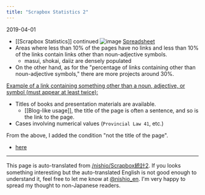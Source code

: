 ```yaml
---
title: "Scrapbox Statistics 2"
---
```


2019-04-01
- [[Scrapbox Statistics]] continued
![image](https://gyazo.com/9e977af64f59cfe47fabde3643be9037/thumb/1000)
[Spreadsheet](https://docs.google.com/spreadsheets/d/1jMib9SruPopbW2fPn9GO4aSedv2OZO44vOF1TfVM_Os/edit?usp=sharing)
- Areas where less than 10% of the pages have no links and less than 10% of the links contain links other than noun-adjective symbols.
    - masui, shokai, daiiz are densely populated
- On the other hand, as for the "percentage of links containing other than noun-adjective symbols," there are more projects around 30%.

[Example of a link containing something other than a noun, adjective, or symbol (must appear at least twice):](https://gist.github.com/nishio/913366753ae05dfb991c0fadaf6576fc)
- Titles of books and presentation materials are available.
    - [[Blog-like usage]], the title of the page is often a sentence, and so is the link to the page.
- Cases involving numerical values (`Provincial Law 41`, etc.)

From the above, I added the condition "not the title of the page".
- [here](https://gist.github.com/nishio/562aa36557a767a3cdd0f72c4d0c6543)

---
This page is auto-translated from [/nishio/Scrapbox統計2](https://scrapbox.io/nishio/Scrapbox統計2). If you looks something interesting but the auto-translated English is not good enough to understand it, feel free to let me know at [@nishio_en](https://twitter.com/nishio_en). I'm very happy to spread my thought to non-Japanese readers.